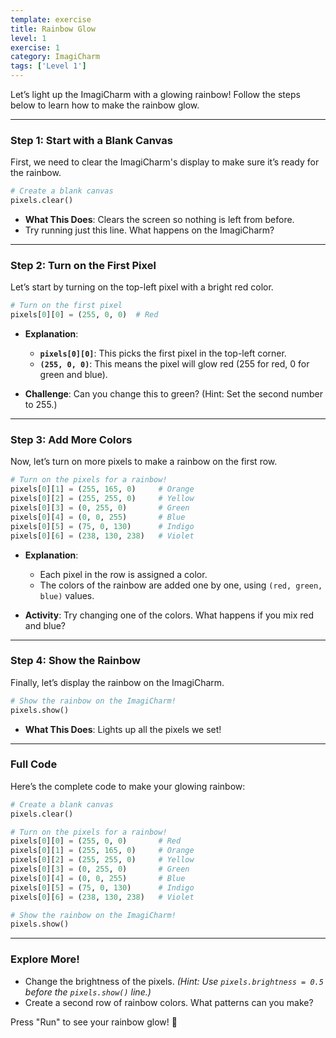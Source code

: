 ```yaml
---
template: exercise
title: Rainbow Glow
level: 1
exercise: 1
category: ImagiCharm
tags: ['Level 1']
---
```


Let’s light up the ImagiCharm with a glowing rainbow! Follow the steps below to learn how to make the rainbow glow.

---

### Step 1: Start with a Blank Canvas
First, we need to clear the ImagiCharm's display to make sure it’s ready for the rainbow.

```python
# Create a blank canvas
pixels.clear()
```

- **What This Does**: Clears the screen so nothing is left from before.
- Try running just this line. What happens on the ImagiCharm?

---

### Step 2: Turn on the First Pixel
Let’s start by turning on the top-left pixel with a bright red color.

```python
# Turn on the first pixel
pixels[0][0] = (255, 0, 0)  # Red
```

- **Explanation**:
  - **`pixels[0][0]`**: This picks the first pixel in the top-left corner.
  - **`(255, 0, 0)`**: This means the pixel will glow red (255 for red, 0 for green and blue).

- **Challenge**: Can you change this to green? (Hint: Set the second number to 255.)

---

### Step 3: Add More Colors
Now, let’s turn on more pixels to make a rainbow on the first row.

```python
# Turn on the pixels for a rainbow!
pixels[0][1] = (255, 165, 0)     # Orange
pixels[0][2] = (255, 255, 0)     # Yellow
pixels[0][3] = (0, 255, 0)       # Green
pixels[0][4] = (0, 0, 255)       # Blue
pixels[0][5] = (75, 0, 130)      # Indigo
pixels[0][6] = (238, 130, 238)   # Violet
```

- **Explanation**:
  - Each pixel in the row is assigned a color.
  - The colors of the rainbow are added one by one, using `(red, green, blue)` values.

- **Activity**: Try changing one of the colors. What happens if you mix red and blue?

---

### Step 4: Show the Rainbow
Finally, let’s display the rainbow on the ImagiCharm.

```python
# Show the rainbow on the ImagiCharm!
pixels.show()
```

- **What This Does**: Lights up all the pixels we set!

---

### Full Code
Here’s the complete code to make your glowing rainbow:

```python
# Create a blank canvas
pixels.clear()

# Turn on the pixels for a rainbow!
pixels[0][0] = (255, 0, 0)       # Red
pixels[0][1] = (255, 165, 0)     # Orange
pixels[0][2] = (255, 255, 0)     # Yellow
pixels[0][3] = (0, 255, 0)       # Green
pixels[0][4] = (0, 0, 255)       # Blue
pixels[0][5] = (75, 0, 130)      # Indigo
pixels[0][6] = (238, 130, 238)   # Violet

# Show the rainbow on the ImagiCharm!
pixels.show()
```

---

### Explore More!
- Change the brightness of the pixels.
  *(Hint: Use `pixels.brightness = 0.5` before the `pixels.show()` line.)*
- Create a second row of rainbow colors. What patterns can you make?

Press "Run" to see your rainbow glow! 🌈
